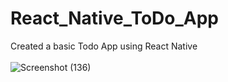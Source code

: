 # React_Native_ToDo_App
Created a basic Todo App using React Native<br><br>
![Screenshot (136)](https://user-images.githubusercontent.com/54938364/160276992-0b1b24e0-dfcb-448e-a6c0-211f63179ec6.png)
